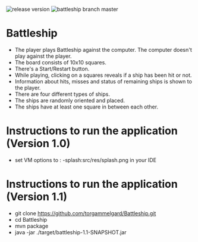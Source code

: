 ![release version](https://img.shields.io/badge/release-v1.1-blue.svg)
![battleship branch master](https://travis-ci.org/torgammelgard/Battleship.svg?branch=master)

# Battleship
 * The player plays Battleship against the computer. The computer doesn't play against the player.
 * The board consists of 10x10 squares.
 * There's a Start/Restart button.
 * While playing, clicking on a squares reveals if a ship has been hit or not.
 * Information about hits, misses and status of remaining ships is shown to the player.
 * There are four different types of ships.
 * The ships are randomly oriented and placed.
 * The ships have at least one square in between each other.

# Instructions to run the application (Version 1.0)
 * set VM options to : -splash:src/res/splash.png in your IDE
 
# Instructions to run the application (Version 1.1)
 - git clone https://github.com/torgammelgard/Battleship.git
 - cd Battleship
 - mvn package
 - java -jar ./target/battleship-1.1-SNAPSHOT.jar
